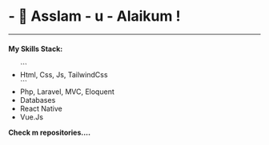 <h1>- 👋 Asslam - u - Alaikum ! </h1>
<hr/>

<h4>My Skills Stack:</h4>
<ul>
  ```
  <li>
    Html, Css, Js, TailwindCss
  </li>
  ```
  <li>
    Php, Laravel, MVC, Eloquent
  </li>
  <li>
    Databases
  </li>
  <li>
    React Native
  </li>
  <li>
    Vue.Js
  </li>
</ul>

<b>Check m repositories....</b>
